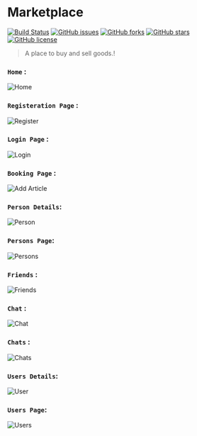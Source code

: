 # Marketplace
[![Build Status](https://travis-ci.com/PriyanshBordia/Marketplace.svg?branch=main)](https://travis-ci.com/PriyanshBordia/Marketplace)
[![GitHub issues](https://img.shields.io/github/issues/PriyanshBordia/Marketplace)](https://github.com/PriyanshBordia/Marketplace/issues)
[![GitHub forks](https://img.shields.io/github/forks/PriyanshBordia/Marketplace)](https://github.com/PriyanshBordia/Marketplace/network)
[![GitHub stars](https://img.shields.io/github/stars/PriyanshBordia/Marketplace)](https://github.com/PriyanshBordia/Marketplace/stargazers)
[![GitHub license](https://img.shields.io/github/license/PriyanshBordia/Marketplace)](https://github.com/PriyanshBordia/Marketplace/blob/main/LICENSE)

> A place to buy and sell goods.!


### `Home` : 

![Home](/screenshots/home.png)

### `Registeration Page` :

![Register](/screenshots/signup.png)

### `Login Page` :

![Login](./screenshots/login.png)

### `Booking Page` :

![Add Article](./screenshots/addArticle.png)


### `Person Details`:

![Person](./screenshots/person.png)

### `Persons Page`:

![Persons](./screenshots/persons.png)

### `Friends` :

![Friends](./screenshots/friends.png)

### `Chat` :

![Chat](./screenshots/chat.png)

### `Chats` :

![Chats](./screenshots/chats.png)


### `Users Details`:

![User](./screenshots/user.png)

### `Users Page`:

![Users](./screenshots/users.png)

<!-- ### `Reset Password`: -->

<!-- ![Reset](./screenshots/reset-password.png) -->

<!-- ### `E -mail Sent Success`: -->

<!-- ![Done](./screenshots/done.png) -->
